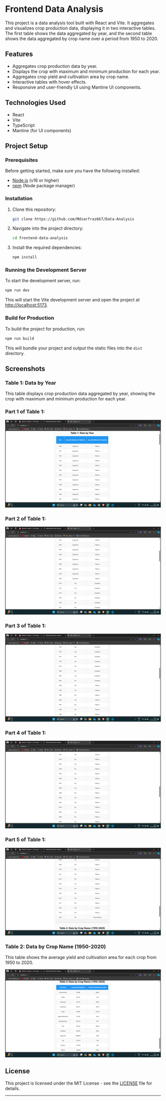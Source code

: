 # Frontend Data Analysis

This project is a data analysis tool built with React and Vite. It aggregates and visualizes crop production data, displaying it in two interactive tables. The first table shows the data aggregated by year, and the second table shows the data aggregated by crop name over a period from 1950 to 2020.

## Features

- Aggregates crop production data by year.
- Displays the crop with maximum and minimum production for each year.
- Aggregates crop yield and cultivation area by crop name.
- Interactive tables with hover effects.
- Responsive and user-friendly UI using Mantine UI components.

## Technologies Used

- React
- Vite
- TypeScript
- Mantine (for UI components)

## Project Setup

### Prerequisites

Before getting started, make sure you have the following installed:

- [Node.js](https://nodejs.org/en/) (v16 or higher)
- [npm](https://www.npmjs.com/get-npm) (Node package manager)

### Installation

1. Clone this repository:

   ```bash
   git clone https://github.com/Mdsarfraz667/Data-Analysis
   ```

2. Navigate into the project directory:

   ```bash
   cd frontend-data-analysis
   ```

3. Install the required dependencies:
   ```bash
   npm install
   ```

### Running the Development Server

To start the development server, run:

```bash
npm run dev
```

This will start the Vite development server and open the project at [http://localhost:5173](http://localhost:5173).

### Build for Production

To build the project for production, run:

```bash
npm run build
```

This will bundle your project and output the static files into the `dist` directory.

## Screenshots

### Table 1: Data by Year

This table displays crop production data aggregated by year, showing the crop with maximum and minimum production for each year.

### Part 1 of Table 1:

![Part 1 of Table 1](screenshots/Screenshot616.png)

### Part 2 of Table 1:

![Part 2 of Table 1](screenshots/Screenshot617.png)

### Part 3 of Table 1:

![Part 3 of Table 1](screenshots/Screenshot618.png)

### Part 4 of Table 1:

![Part 4 of Table 1](screenshots/Screenshot619.png)

### Part 5 of Table 1:

![Part 5 of Table 1](screenshots/Screenshot620.png)

### Table 2: Data by Crop Name (1950-2020)

This table shows the average yield and cultivation area for each crop from 1950 to 2020.

![Table 2 Screenshot](screenshots/Screenshot621.png)

## License

This project is licensed under the MIT License - see the [LICENSE](LICENSE) file for details.

---
